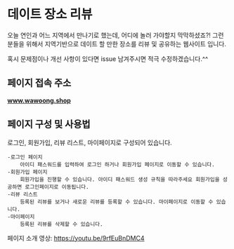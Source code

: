 # 데이트 장소 리뷰
오늘 연인과 어느 지역에서 만나기로 했는데, 어디에 놀러 가야할지 막막하셨죠?! 그런 분들을 위해서 지역기반으로 데이트 할 만한 장소를 리뷰 및 공유하는 웹사이트 입니다.

혹시 문제점이나 개선 사항이 있다면 issue 남겨주시면 적극 수정하겠습니다.^^ 

## 페이지 접속 주소
**www.wawoong.shop**


## 페이지 구성 및 사용법
로그인, 회원가입, 리뷰 리스트, 마이페이지로 구성되어 있습니다.

	-로그인 페이지
		아이디 패스워드를 입력하여 로그인 하거나 회원가입 페이지로 이동할 수 있습니다.
	-회원가입 페이지
		회원가입을 진행할 수 있습니다. 아이디 패스워드 생성 규칙을 따라주세요 회원가입을 성공하면 로그인페이지로 이동됩니다.
	-리뷰 리스트
		등록된 리뷰를 보거나 새로운 리뷰를 등록할 수 있습니다. 마이페이지로 이동할 수 있습니다.
	-마이페이지
		등록된 리뷰를 삭제할 수 있습니다.

페이지 소개 영상: https://youtu.be/9rfEuBnDMC4

